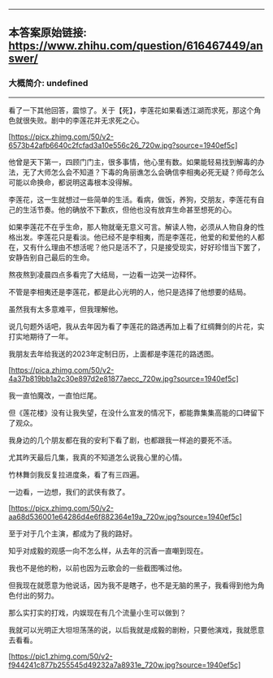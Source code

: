 ----------------------------------------
## 本答案原始链接: https://www.zhihu.com/question/616467449/answer/
### 大概简介: undefined
----------------------------------------
看了一下其他回答，震惊了。关于【死】，李莲花如果看透江湖而求死，那这个角色就很失败。剧中的李莲花并无求死之心。

[https://picx.zhimg.com/50/v2-6573b42afb6640c2fcfad3a10e556c26_720w.jpg?source=1940ef5c]

他曾是天下第一，四顾门门主，很多事情，他心里有数。如果能轻易找到解毒的办法，无了大师怎么会不知道？下毒的角丽谯怎么会确信李相夷必死无疑？师母怎么可能以命换命，都说明这毒根本没得解。

李莲花，这一生就想过一些简单的生活。看病，做饭，养狗，交朋友，李莲花有自己的生活节奏。他的确放不下歉疚，但他也没有放弃生命甚至想死的心。

如果李莲花不在乎生命，那人物就毫无意义可言。解读人物，必须从人物自身的性格出发。李莲花只是看淡。他已经不是李相夷，而是李莲花，他爱的和爱他的人都在，又有什么理由不想活呢？他只是活不了，只是接受现实，好好珍惜当下罢了，安静告别自己最后的生命。

熬夜熬到凌晨四点多看完了大结局，一边看一边哭一边释怀。

不管是李相夷还是李莲花，都是此心光明的人，他只是选择了他想要的结局。

虽然我有太多意难平，但我理解他。

说几句题外话吧，我从去年因为看了李莲花的路透再加上看了红绸舞剑的片花，实打实地期待了一年。

我朋友去年给我送的2023年定制日历，上面都是李莲花的路透图。

[https://pica.zhimg.com/50/v2-4a37b819bb1a2c30e897d2e81877aecc_720w.jpg?source=1940ef5c]

我一直怕魔改，一直怕烂尾。

但《莲花楼》没有让我失望，在没什么宣发的情况下，都能靠集集高能的口碑留下了观众。

我身边的几个朋友都在我的安利下看了剧，也都跟我一样追的要死不活。

尤其昨天最后几集，我真的不知道怎么说我心里的心情。

竹林舞剑我反复拉进度条，看了有三四遍。

一边看，一边想，我们的武侠有救了。

[https://picx.zhimg.com/50/v2-aa68d536001e64286d4e6f882364e19a_720w.jpg?source=1940ef5c]

至于对于几个主演，都成为了我的路好。

知乎对成毅的观感一向不怎么样，从去年的沉香一直嘲到现在。

我也不是他的粉，以前也因为云歌会的一些截图嘴过他。

但我现在就愿意为他说话，因为我不是瞎子，也不是无脑的黑子，我看得到他为角色付出的努力。

那么实打实的打戏，内娱现在有几个流量小生可以做到？

我就可以光明正大坦坦荡荡的说，以后我就是成毅的剧粉，只要他演戏，我就愿意去看看。

[https://pic1.zhimg.com/50/v2-f944241c877b255545d49232a7a8931e_720w.jpg?source=1940ef5c]



